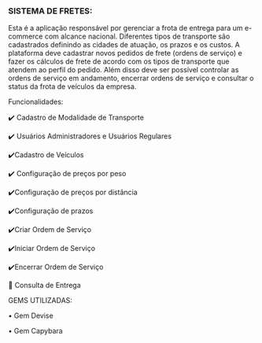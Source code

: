 <h3>SISTEMA DE FRETES:</h3>

Esta é a aplicação responsável por gerenciar a frota de entrega para um e-commerce com alcance nacional. Diferentes tipos de transporte são cadastrados definindo as cidades de atuação, os prazos e os custos. A plataforma deve cadastrar novos pedidos de frete (ordens de serviço) e fazer os cálculos de frete de acordo com os tipos de transporte que atendem ao perfil do pedido. Além disso deve ser possível controlar as ordens de serviço em andamento, encerrar ordens de serviço e consultar o status da frota de veículos da empresa.

Funcionalidades:

<p>✔️ Cadastro de Modalidade de Transporte </p>
<p>✔️ Usuários Administradores e Usuários Regulares</p>
<p>✔️Cadastro de Veículos</p>
<p>✔️ Configuração de preços por peso</p>
<p>✔️Configuração de preços por distância</p>
<p>✔️Configuração de prazos</p>
<p>✔️Criar Ordem de Serviço</p>
<p>✔️Iniciar Ordem de Serviço</p></p>
<p>✔️Encerrar Ordem de Serviço</p>
<p>🚨 Consulta de Entrega</p

GEMS UTILIZADAS:

<p>• Gem Devise</p>
<p>• Gem Capybara</p>
